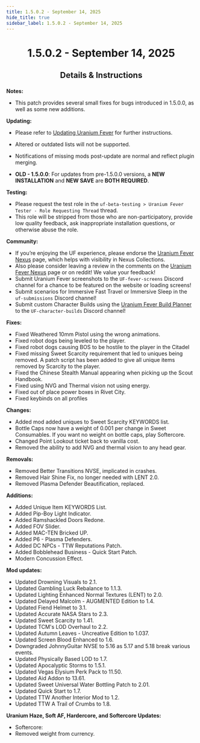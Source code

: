 ```yaml
---
title: 1.5.0.2 - September 14, 2025
hide_title: true
sidebar_label: 1.5.0.2 - September 14, 2025
---
```


# <p align="center"> 1.5.0.2 - September 14, 2025 </p>

## <p align="center"> Details & Instructions </p>

**Notes:**
- This patch provides several small fixes for bugs introduced in 1.5.0.0, as well as some new additions.

**Updating:**
- Please refer to [Updating Uranium Fever](https://uraniumfever.net/docs/main/updating) for further instructions.
- Altered or outdated lists will not be supported.
- Notifications of missing mods post-update are normal and reflect plugin merging.

- **OLD - 1.5.0.0**: For updates from pre-1.5.0.0 versions, a **NEW INSTALLATION** and **NEW SAVE** are **BOTH REQUIRED**.

**Testing:**
- Please request the test role in the `uf-beta-testing > Uranium Fever Tester - Role Requesting Thread` thread.
- This role will be stripped from those who are non-participatory, provide low quality feedback, ask inappropriate installation questions, or otherwise abuse the role.

 **Community:**
- If you’re enjoying the UF experience, please endorse the [Uranium Fever Nexus](https://www.nexusmods.com/newvegas/mods/89815?tab=posts&BH=3) page, which helps with visibility in Nexus Collections.
- Also please consider leaving a review in the comments on the [Uranium Fever Nexus](https://www.nexusmods.com/newvegas/mods/89815?tab=posts&BH=3) page or on reddit! We value your feedback!
- Submit Uranium Fever screenshots to the `UF-fever-screens` Discord channel for a chance to be featured on the website or loading screens!
- Submit scenarios for Immersive Fast Travel or Immersive Sleep in the `uf-submissions` Discord channel!
- Submit custom Character Builds using the [Uranium Fever Build Planner](https://docs.google.com/spreadsheets/d/1kev8Hy5SVXwskjZ95btF0B44KPSeBZw-5RHGz33SExo/copy?usp=sharing) to the `UF-character-builds` Discord channel!

**Fixes:**
- Fixed Weathered 10mm Pistol using the wrong animations.
- Fixed robot dogs being leveled to the player.
- Fixed robot dogs causing BOS to be hostile to the player in the Citadel
- Fixed missing Sweet Scarcity requirement that led to uniques being removed. A patch script has been added to give all unique items removed by Scarcity to the player.
- Fixed the Chinese Stealth Manual appearing when picking up the Scout Handbook.
- Fixed using NVG and Thermal vision not using energy.
- Fixed out of place power boxes in Rivet City.
- Fixed keybinds on all profiles
 
**Changes:**
- Added mod added uniques to Sweet Scarcity KEYWORDS list.
- Bottle Caps now have a weight of 0.001 per change in Sweet Consumables. If you want no weight on bottle caps, play Softercore.
- Changed Point Lookout ticket back to vanilla cost.
- Removed the ability to add NVG and thermal vision to any head gear. 

**Removals:**
- Removed Better Transitions NVSE, implicated in crashes.
- Removed Hair Shine Fix, no longer needed with LENT 2.0.
- Removed Plasma Defender Beautification, replaced.

**Additions:**
- Added Unique Item KEYWORDS List.
- Added Pip-Boy Light Indicator.
- Added Ramshackled Doors Redone.
- Added FOV Slider.
- Added MAC-TEN Bricked UP.
- Added P6 - Plasma Defenders.
- Added DC NPCs - TTW Reputations Patch.
- Added Bobblehead Business - Quick Start Patch.
- Modern Concussion Effect.

**Mod updates:**
- Updated Drowning Visuals to 2.1.
- Updated Gambling Luck Rebalance to 1.1.3.
- Updated Lighting Enhanced Normal Textures (LENT) to 2.0.
- Updated Delayed Malcolm - AUGMENTED Edition to 1.4.
- Updated Fiend Helmet to 3.1.
- Updated Accurate NASA Stars to 2.3.
- Updated Sweet Scarcity to 1.41.
- Updated TCM's LOD Overhaul to 2.2.
- Updated Autumn Leaves - Uncreative Edition to 1.037.
- Updated Screen Blood Enhanced to 1.6.
- Downgraded JohnnyGuitar NVSE to 5.16 as 5.17 and 5.18 break various events.
- Updated Physically Based LOD to 1.7.
- Updated Apocalyptic Storms to 1.5.1.
- Updated Vegas Elysium Perk Pack to 11.50.
- Updated Aid Addon to 13.61.
- Updated Sweet Universal Water Bottling Patch to 2.01.
- Updated Quick Start to 1.7.
- Updated TTW Another Interior Mod to 1.2.
- Updated TTW A Trail of Crumbs to 1.8.


**Uranium Haze, Soft AF, Hardercore, and Softercore Updates:**
- Softercore:
 - Removed weight from currency.
